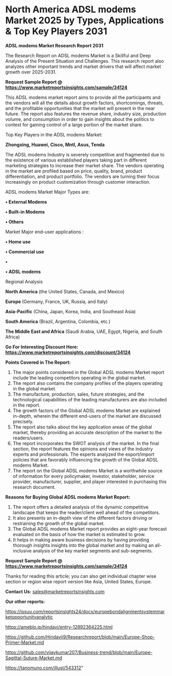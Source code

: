 # North America ADSL modems Market 2025 by Types, Applications & Top Key Players 2031

<strong>ADSL modems Market Research Report 2031</strong>

The Research Report on ADSL modems Market is a Skillful and Deep Analysis of the Present Situation and Challenges. This research report also analyzes other important trends and market drivers that will affect market growth over 2025-2031.

<strong>Request Sample Report @ <a href=https://www.marketreportsinsights.com/sample/34124>https://www.marketreportsinsights.com/sample/34124</a></strong>

This ADSL modems market report aims to provide all the participants and the vendors will all the details about growth factors, shortcomings, threats, and the profitable opportunities that the market will present in the near future. The report also features the revenue share, industry size, production volume, and consumption in order to gain insights about the politics to contest for gaining control of a large portion of the market share.

Top Key Players in the ADSL modems Market:

<strong>Zhongxing, Huawei, Cisco, Mntl, Asus, Tenda</strong>

The ADSL modems Industry is severely competitive and fragmented due to the existence of various established players taking part in different marketing strategies to increase their market share. The vendors operating in the market are profiled based on price, quality, brand, product differentiation, and product portfolio. The vendors are turning their focus increasingly on product customization through customer interaction.

ADSL modems Market Major Types are:

<strong>•  External Modems

•  Built-in Modems

•  Others</strong>

Market Major end-user applications :

<strong>•  Home use

•  Commercial use

•  

•  ADSL modems</strong>

Regional Analysis

</u><strong><b>North America</b></strong> (the United States, Canada, and Mexico)

<strong><b>Europe </b></strong>(Germany, France, UK, Russia, and Italy)

<strong><b>Asia-Pacific</b></strong> (China, Japan, Korea, India, and Southeast Asia)

<strong><b>South America</b></strong> (Brazil, Argentina, Colombia, etc.)

<strong><b>The Middle East and Africa</b></strong> (Saudi Arabia, UAE, Egypt, Nigeria, and South Africa)

<strong>Go For Interesting Discount Here: <a href=https://www.marketreportsinsights.com/discount/34124>https://www.marketreportsinsights.com/discount/34124</a></strong>

<strong>Points Covered in The Report:</strong>
<ol>
  <li>The major points considered in the Global ADSL modems Market report include the leading competitors operating in the global market.</li>
  <li>The report also contains the company profiles of the players operating in the global market.</li>
  <li>The manufacture, production, sales, future strategies, and the technological capabilities of the leading manufacturers are also included in the report.</li>
  <li>The growth factors of the Global ADSL modems Market are explained in-depth, wherein the different end-users of the market are discussed precisely.</li>
  <li>The report also talks about the key application areas of the global market, thereby providing an accurate description of the market to the readers/users.</li>
  <li>The report incorporates the SWOT analysis of the market. In the final section, the report features the opinions and views of the industry experts and professionals. The experts analyzed the export/import policies that are favorably influencing the growth of the Global ADSL modems Market.</li>
  <li>The report on the Global ADSL modems Market is a worthwhile source of information for every policymaker, investor, stakeholder, service provider, manufacturer, supplier, and player interested in purchasing this research document.</li>
</ol>
<strong>Reasons for Buying Global ADSL modems Market Report:</strong>

<ol>
  <li>The report offers a detailed analysis of the dynamic competitive landscape that keeps the reader/client well ahead of the competitors.</li>
  <li>It also presents an in-depth view of the different factors driving or restraining the growth of the global market.</li>
  <li>The Global ADSL modems Market report provides an eight-year forecast evaluated on the basis of how the market is estimated to grow.</li>
  <li>It helps in making aware business decisions by having providing thorough insights insights into the global market and by making an all-inclusive analysis of the key market segments and sub-segments.</li>
</ol>
<strong>Request Sample Report @ <a href=https://www.marketreportsinsights.com/sample/34124>https://www.marketreportsinsights.com/sample/34124</a></strong>


Thanks for reading this article; you can also get individual chapter wise section or region wise report version like Asia, United States, Europe.

<strong>Contact Us:</strong>
sales@marketreportsinsights.com

<strong>Our other reports:</strong>

<a href=https://issuu.com/reportsinsights24/docs/europebondalignmentsystemmarketopportunityanalytic>https://issuu.com/reportsinsights24/docs/europebondalignmentsystemmarketopportunityanalytic</a>

<a href=https://ameblo.jp/hindavi/entry-12892364225.html>https://ameblo.jp/hindavi/entry-12892364225.html</a>

<a href=https://github.com/Hindavii9/Researchreport/blob/main/Europe-Shop-Primer-Market.md>https://github.com/Hindavii9/Researchreport/blob/main/Europe-Shop-Primer-Market.md</a>

<a href=https://github.com/vijaykumar207/Business-trend/blob/main/Europe-Sagittal-Suture-Market.md>https://github.com/vijaykumar207/Business-trend/blob/main/Europe-Sagittal-Suture-Market.md</a>

<a href=https://tanomuno.com/illust/543312>https://tanomuno.com/illust/543312</a>"
